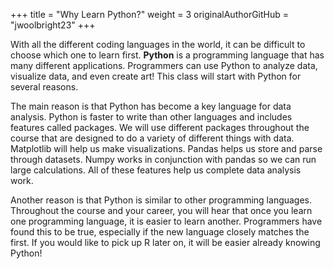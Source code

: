 +++
title = "Why Learn Python?"
weight = 3
originalAuthorGitHub = "jwoolbright23"
+++

With all the different coding languages in the world, it can be difficult to choose which one to learn first. **Python** is a programming language that has many different applications. Programmers can use Python to analyze data, visualize data, and even create art! This class will start with Python for several reasons.

The main reason is that Python has become a key language for data analysis. Python is faster to write than other languages and includes features called packages. We will use different packages throughout the course that are designed to do a variety of different things with data. Matplotlib will help us make visualizations. Pandas helps us store and parse through datasets. Numpy works in conjunction with pandas so we can run large calculations. All of these features help us complete data analysis work.

Another reason is that Python is similar to other programming languages. Throughout the course and your career, you will hear that once you learn one programming language, it is easier to learn another. Programmers have found this to be true, especially if the new language closely matches the first. If you would like to pick up R later on, it will be easier already knowing Python!
